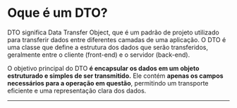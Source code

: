 # Oque é um DTO?

DTO significa Data Transfer Object, que é um padrão de projeto utilizado para transferir dados entre diferentes camadas de uma aplicação. O DTO é uma classe que define a estrutura dos dados que serão transferidos, geralmente entre o cliente (front-end) e o servidor (back-end).

O objetivo principal do DTO **é encapsular os dados em um objeto estruturado e simples de ser transmitido.** Ele contém **apenas os campos necessários para a operação em questão**, permitindo um transporte eficiente e uma representação clara dos dados.

---
